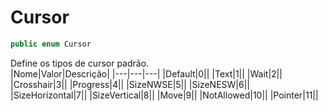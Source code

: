 # Cursor
```csharp
public enum Cursor
```
Define os tipos de cursor padrão.<br />
|Nome|Valor|Descrição|
|---|---|---|
|Default|0||
|Text|1||
|Wait|2||
|Crosshair|3||
|Progress|4||
|SizeNWSE|5||
|SizeNESW|6||
|SizeHorizontal|7||
|SizeVertical|8||
|Move|9||
|NotAllowed|10||
|Pointer|11||
